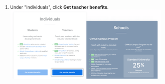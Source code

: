 1. Under "Individuals", click **Get teacher benefits**.
  !["Get teacher benefits" on {% data variables.product.prodname_education %} homepage](/assets/images/help/education/click-get-teacher-benefits.png)

